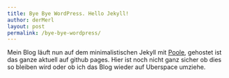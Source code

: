 ```yaml
---
title: Bye Bye WordPress. Hello Jekyll!
author: derMerl
layout: post
permalink: /bye-bye-wordpress/
---
```


Mein Blog läuft nun auf dem minimalistischen Jekyll mit [Poole](http://getpoole.com/), gehostet ist das ganze aktuell auf github pages. Hier ist noch nicht ganz sicher ob dies so bleiben wird oder ob ich das Blog wieder auf Uberspace umziehe.
